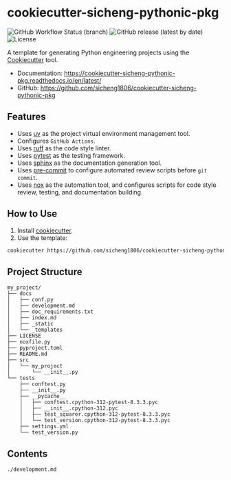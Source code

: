 # cookiecutter-sicheng-pythonic-pkg

![GitHub Workflow Status (branch)](https://img.shields.io/github/actions/workflow/status/pyloong/cookiecutter-pythonic-project/main.yml?style=flat-square)
![GitHub release (latest by date)](https://img.shields.io/github/v/release/pyloong/cookiecutter-pythonic-project?style=flat-square)
![License](https://img.shields.io/github/license/pyloong/cookiecutter-pythonic-project?style=flat-square)

A template for generating Python engineering projects using the [Cookiecutter](https://github.com/cookiecutter/cookiecutter) tool.

- Documentation: https://cookiecutter-sicheng-pythonic-pkg.readthedocs.io/en/latest/
- GitHub: https://github.com/sicheng1806/cookiecutter-sicheng-pythonic-pkg

## Features

- Uses [uv](https://github.com/astral-sh/uv) as the project virtual environment management tool.
- Configures `GitHub Actions`.
- Uses [ruff](https://github.com/astral-sh/ruff) as the code style linter.
- Uses [pytest](https://github.com/pytest-dev/pytest) as the testing framework.
- Uses [sphinx](https://github.com/sphinx-doc/sphinx) as the documentation generation tool.
- Uses [pre-commit](https://github.com/pre-commit/pre-commit) to configure automated review scripts before `git commit`.
- Uses [nox](https://github.com/wntrblm/nox) as the automation tool, and configures scripts for code style review, testing, and documentation building.

## How to Use

1. Install [cookiecutter](https://github.com/cookiecutter/cookiecutter).
2. Use the template:
```bash
cookiecutter https://github.com/sicheng1806/cookiecutter-sicheng-pythonic-pkg
```

## Project Structure

```text
my_project/
├── docs
│   ├── conf.py
│   ├── development.md
│   ├── doc_requirements.txt
│   ├── index.md
│   ├── _static
│   └── _templates
├── LICENSE
├── noxfile.py
├── pyproject.toml
├── README.md
├── src
│   └── my_project
│       └── __init__.py
└── tests
    ├── conftest.py
    ├── __init__.py
    ├── __pycache__
    │   ├── conftest.cpython-312-pytest-8.3.3.pyc
    │   ├── __init__.cpython-312.pyc
    │   ├── test_squarer.cpython-312-pytest-8.3.3.pyc
    │   └── test_version.cpython-312-pytest-8.3.3.pyc
    ├── settings.yml
    └── test_version.py
```

## Contents

```{toctree}
./development.md
```

